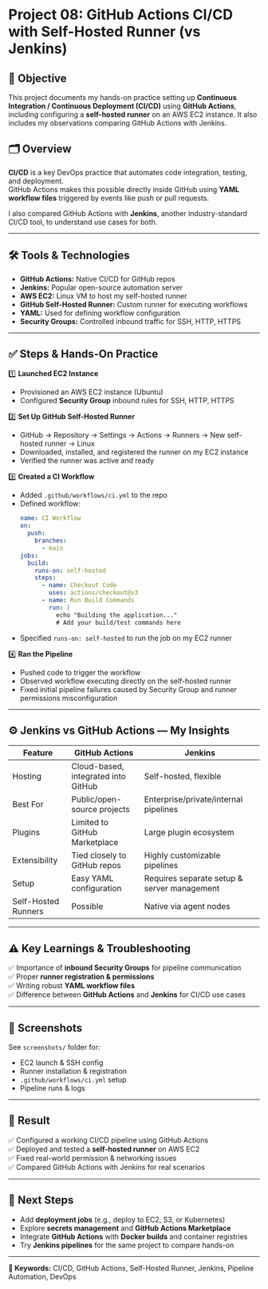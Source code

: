 # Project 08: GitHub Actions CI/CD with Self-Hosted Runner (vs Jenkins)

## 📌 Objective

This project documents my hands-on practice setting up **Continuous Integration / Continuous Deployment (CI/CD)** using **GitHub Actions**, including configuring a **self-hosted runner** on an AWS EC2 instance. It also includes my observations comparing GitHub Actions with Jenkins.

## 🗂️ Overview

**CI/CD** is a key DevOps practice that automates code integration, testing, and deployment.  
GitHub Actions makes this possible directly inside GitHub using **YAML workflow files** triggered by events like push or pull requests.

I also compared GitHub Actions with **Jenkins**, another industry-standard CI/CD tool, to understand use cases for both.

---

## 🛠️ Tools & Technologies

- **GitHub Actions:** Native CI/CD for GitHub repos  
- **Jenkins:** Popular open-source automation server  
- **AWS EC2:** Linux VM to host my self-hosted runner  
- **GitHub Self-Hosted Runner:** Custom runner for executing workflows  
- **YAML:** Used for defining workflow configuration  
- **Security Groups:** Controlled inbound traffic for SSH, HTTP, HTTPS

---

## ✅ Steps & Hands-On Practice

1️⃣ **Launched EC2 Instance**
   - Provisioned an AWS EC2 instance (Ubuntu)  
   - Configured **Security Group** inbound rules for SSH, HTTP, HTTPS

2️⃣ **Set Up GitHub Self-Hosted Runner**
   - GitHub → Repository → Settings → Actions → Runners → New self-hosted runner → Linux
   - Downloaded, installed, and registered the runner on my EC2 instance
   - Verified the runner was active and ready

3️⃣ **Created a CI Workflow**
   - Added `.github/workflows/ci.yml` to the repo
   - Defined workflow:
     ```yaml
     name: CI Workflow
     on:
       push:
         branches:
           - main
     jobs:
       build:
         runs-on: self-hosted
         steps:
           - name: Checkout Code
             uses: actions/checkout@v3
           - name: Run Build Commands
             run: |
               echo "Building the application..."
               # Add your build/test commands here
     ```
   - Specified `runs-on: self-hosted` to run the job on my EC2 runner

4️⃣ **Ran the Pipeline**
   - Pushed code to trigger the workflow
   - Observed workflow executing directly on the self-hosted runner
   - Fixed initial pipeline failures caused by Security Group and runner permissions misconfiguration

---

## ⚙️ Jenkins vs GitHub Actions — My Insights

| Feature | GitHub Actions | Jenkins |
|---------|----------------|---------|
| Hosting | Cloud-based, integrated into GitHub | Self-hosted, flexible |
| Best For | Public/open-source projects | Enterprise/private/internal pipelines |
| Plugins | Limited to GitHub Marketplace | Large plugin ecosystem |
| Extensibility | Tied closely to GitHub repos | Highly customizable pipelines |
| Setup | Easy YAML configuration | Requires separate setup & server management |
| Self-Hosted Runners | Possible | Native via agent nodes |

---

## ⚠️ Key Learnings & Troubleshooting

✅ Importance of **inbound Security Groups** for pipeline communication  
✅ Proper **runner registration & permissions**  
✅ Writing robust **YAML workflow files**  
✅ Difference between **GitHub Actions** and **Jenkins** for CI/CD use cases

---

## 📸 Screenshots

See `screenshots/` folder for:
- EC2 launch & SSH config
- Runner installation & registration
- `.github/workflows/ci.yml` setup
- Pipeline runs & logs

---

## 🎯 Result

✅ Configured a working CI/CD pipeline using GitHub Actions  
✅ Deployed and tested a **self-hosted runner** on AWS EC2  
✅ Fixed real-world permission & networking issues  
✅ Compared GitHub Actions with Jenkins for real scenarios

---

## 🚀 Next Steps

- Add **deployment jobs** (e.g., deploy to EC2, S3, or Kubernetes)  
- Explore **secrets management** and **GitHub Actions Marketplace**  
- Integrate **GitHub Actions** with **Docker builds** and container registries  
- Try **Jenkins pipelines** for the same project to compare hands-on

---

**📌 Keywords:** CI/CD, GitHub Actions, Self-Hosted Runner, Jenkins, Pipeline Automation, DevOps


